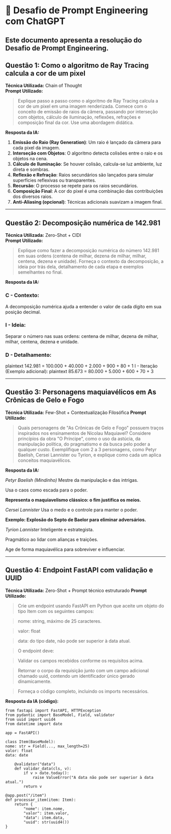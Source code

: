 # 🧠 Desafio de Prompt Engineering com ChatGPT

Este documento apresenta a resolução do **Desafio de Prompt Engineering**.
---

## Questão 1: Como o algoritmo de Ray Tracing calcula a cor de um pixel

**Técnica Utilizada:** Chain of Thought  
**Prompt Utilizado:**

> Explique passo a passo como o algoritmo de Ray Tracing calcula a cor de um pixel em uma imagem renderizada. Comece com o conceito de emissão de raios da câmera, passando por interseção com objetos, cálculo de iluminação, reflexões, refrações e composição final da cor. Use uma abordagem didática.

**Resposta da IA:**

1. **Emissão do Raio (Ray Generation)**: Um raio é lançado da câmera para cada pixel da imagem.
2. **Interseção com Objetos**: O algoritmo detecta colisões entre o raio e os objetos na cena.
3. **Cálculo de Iluminação**: Se houver colisão, calcula-se luz ambiente, luz direta e sombras.
4. **Reflexão e Refração**: Raios secundários são lançados para simular superfícies reflexivas ou transparentes.
5. **Recursão**: O processo se repete para os raios secundários.
6. **Composição Final**: A cor do pixel é uma combinação das contribuições dos diversos raios.
7. **Anti-Aliasing (opcional)**: Técnicas adicionais suavizam a imagem final.

---

## Questão 2: Decomposição numérica de 142.981

**Técnica Utilizada:** Zero-Shot + CIDI  
**Prompt Utilizado:**

> Explique como fazer a decomposição numérica do número 142.981 em suas ordens (centena de milhar, dezena de milhar, milhar, centena, dezena e unidade). Forneça o contexto da decomposição, a ideia por trás dela, detalhamento de cada etapa e exemplos semelhantes no final.

**Resposta da IA:**

### C - Contexto:
A decomposição numérica ajuda a entender o valor de cada dígito em sua posição decimal.

### I - Ideia:
Separar o número nas suas ordens: centena de milhar, dezena de milhar, milhar, centena, dezena e unidade.

### D - Detalhamento:
plaintext
142.981 = 100.000 + 40.000 + 2.000 + 900 + 80 + 1
I - Iteração (Exemplo adicional):
plaintext
85.673 = 80.000 + 5.000 + 600 + 70 + 3

---

## Questão 3: Personagens maquiavélicos em As Crônicas de Gelo e Fogo

**Técnica Utilizada:** Few-Shot + Contextualização Filosófica 
**Prompt Utilizado:**

> Quais personagens de "As Crônicas de Gelo e Fogo" possuem traços inspirados nos ensinamentos de Nicolau Maquiavel? Considere princípios da obra "O Príncipe", como o uso da astúcia, da manipulação política, do pragmatismo e da busca pelo poder a qualquer custo. Exemplifique com 2 a 3 personagens, como Petyr Baelish, Cersei Lannister ou Tyrion, e explique como cada um aplica conceitos maquiavélicos.

**Resposta da IA:**

*Petyr Baelish (Mindinho)*
Mestre da manipulação e das intrigas.

Usa o caos como escada para o poder.

**Representa o maquiavelismo clássico: o fim justifica os meios.**

*Cersei Lannister*
Usa o medo e o controle para manter o poder.

**Exemplo: Explosão do Septo de Baelor para eliminar adversários.**

*Tyrion Lannister*
Inteligente e estrategista.

Pragmático ao lidar com alianças e traições.

Age de forma maquiavélica para sobreviver e influenciar.

---

## Questão 4: Endpoint FastAPI com validação e UUID

**Técnica Utilizada:** Zero-Shot + Prompt técnico estruturado 
**Prompt Utilizado:**

> Crie um endpoint usando FastAPI em Python que aceite um objeto do tipo Item com os seguintes campos:

> nome: string, máximo de 25 caracteres.

> valor: float

> data: do tipo date, não pode ser superior à data atual.

> O endpoint deve:

> Validar os campos recebidos conforme os requisitos acima.

> Retornar o corpo da requisição junto com um campo adicional chamado uuid, contendo um identificador único gerado dinamicamente.

> Forneça o código completo, incluindo os imports necessários.

**Resposta da IA (código):**


    from fastapi import FastAPI, HTTPException
    from pydantic import BaseModel, Field, validator
    from uuid import uuid4
    from datetime import date

    app = FastAPI()

    class Item(BaseModel):
    nome: str = Field(..., max_length=25)
    valor: float
    data: date

        @validator("data")
        def validar_data(cls, v):
            if v > date.today():
                raise ValueError("A data não pode ser superior à data atual.")
            return v

    @app.post("/item")
    def processar_item(item: Item):
        return {
            "nome": item.nome,
            "valor": item.valor,
            "data": item.data,
            "uuid": str(uuid4())
    }
